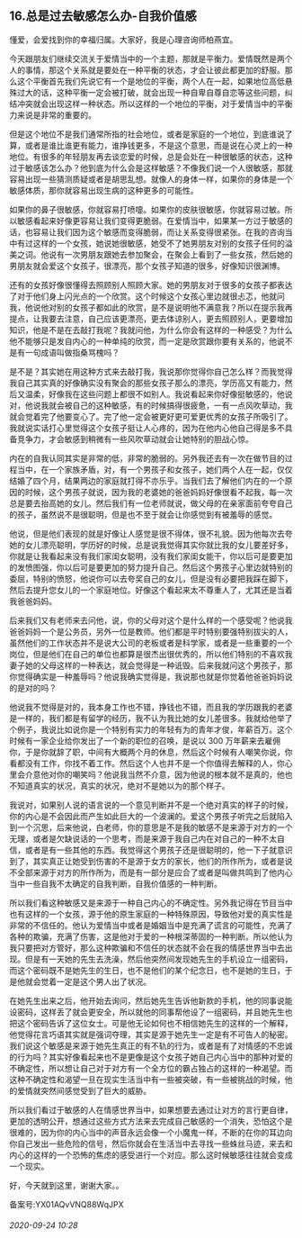 ## 16.总是过去敏感怎么办-自我价值感
懂爱，会爱找到你的幸福归属。大家好，我是心理咨询师柏燕宜。


今天跟朋友们继续交流关于爱情当中的一个主题，那就是平衡力。爱情既然是两个人的事情，那这个关系就是要处在一种平衡的状态，才会让彼此都更加的舒服。那么这个平衡首先我们先说它有一个是地位的平衡，两个人在一起，如果地位高低悬殊过大的话，这种平衡一定会被打破，就会出现一种自卑自尊自恋等这些问题，纠结冲突就会出现这样一种状态。所以这样的一个地位的平衡，对于爱情当中的平衡力来说是非常的重要的。 


但是这个地位不是我们通常所指的社会地位，或者是家庭的一个地位，到底谁说了算，或者是谁比谁更有能力，谁挣钱更多，不是这个意思，而是说在心灵上的一种地位。有很多的年轻朋友再去谈恋爱的时候，总是会处在一种很敏感的状态，这种过于敏感该怎么办？他到底为什么会是这样敏感？不像我们说一个人很敏感，那就容易出现一些猜测质疑或者是胡思乱想。就像人的身体一样，如果你的身体是一个敏感体质，那你就容易出现生病的这种更多的可能性。 


如果你的鼻子很敏感，你就容易打喷嚏。如果你的皮肤很敏感，你就容易过敏。所以敏感看起来好像更容易让我们变得更脆弱。在爱情当中，如果某一方过于敏感的话，也容易让我们因为这个敏感而变得脆弱，而让关系变得很紧张。在我的咨询当中有过这样的一个女孩，她说她很敏感，她受不了她男朋友对别的女孩子任何的溢美之词。他说有一次男朋友跟她去参加聚会，在聚会上看到了一些女孩，然后她的男朋友就会爱这个女孩子，很漂亮，那个女孩子知道的很多，好像知识很渊博。 


还有的女孩好像很懂得去照顾别人照顾大家。她的男朋友对于很多的女孩子都表达了对于他们身上闪光点的一个欣赏。这个时候这个女孩心里边就很忐忑，他就问我，他说他对别的女孩子都如此的欣赏，是不是说明他不满意我？所以在提示我再提点，让我要去注意，自己应该更漂亮，更去体谅别人，更去照顾别人，更要增加知识，他是不是在去敲打我呢？我就问他，为什么你会有这样的一种感受？为什么他不能够只是发自内心的一种单纯的欣赏，而一定是欣赏跟你要有关系的，他说不是有一句成语叫做指桑骂槐吗？ 


是不是？其实她在用这种方式来去敲打我，我说那你觉得你自己怎么样？而我觉得我自己其实真的好像确实没有聚会的那些女孩子那么的漂亮，学历高又有能力，然后又温柔，好像我在这些问题上都很不如别人。我说看起来你好像挺敏感的，他说对，他说我就会被自己的这种敏感，有的时候搞得很疲惫，一有一点风吹草动，我就会觉着完了他要变心了。完了他一定会被更好更可爱更优秀的女孩子所吸引了。我就说实话打心里觉得这个女孩子挺让人心疼的，因为在他内心他自己得是多不具备竞争力，才会敏感到稍微有一些风吹草动就会让她特别的胆战心惊。 


内在的自我认同其实是非常的低，非常的脆弱的。另外我还去有一次在做节目的过程当中，在一个家族矛盾，对，有一个男孩子和女孩子，她们两个人在一起，仅仅结婚了四个月，结果两边的家庭就打得不亦乐乎。当我们去了解他们内在的一个原因的时候，这个男孩子就说，因为我的老婆她的爸爸妈妈好像很看不起我，每一次总是要去抬高她的女儿。然后我们有一位老师就说，做父母的在亲家面前夸夸自己的孩子，虽然说不是很聪明，但是也不至于就会让你感觉到有被羞辱的感觉。 


他说，但是他们表现的就是好像让人感觉是很不得体，很不礼貌。因为他每次去夸她的女儿漂亮聪明，学历好的时候，总是说我觉得其实你就比我的女儿要差好多，你就是让我看起来没有我们家闺女聪明，没有我们家闺女能干，你以后可是要更加的发愤图强，你以后可是要更加的努力提升自己。然后这个男孩子心里边就特别的委屈，特别的愤怒，他说你可以去夸奖自己的女儿，但是没有必要把我踩在脚下，然后去提升您女儿的一个家庭地位。好像这个看起来太不尊重人了，尤其还是当着我爸爸妈妈。 


后来我们又有老师来去问他，说，你的父母对这个是什么样的一个感受呢？他说我爸爸妈妈一个是公务员，另外一位是教师。他们都是平时特别要强特别拔尖的人，虽然他们的工作状态并不是说大公司的老板或者是科学家，或者是一些重要的一个岗位，但是他们在自己的单位也都算是很杰出很优秀的，所以他们特别的不喜欢我妻子她的父母这样的一种表达，就会觉得是一种诋毁。后来我就问这个男孩子，那你觉得确实是一种羞辱吗？他说我确实觉得是，我说那也就是你觉着他爸爸妈妈说的是对的吗？ 


他说我不觉得是对的，我本身工作也不错，挣钱也不错，而且我的学历跟我的老婆是一样的，我们都是有留学的经历，我不认为我比她的女儿差很多。我就给他举了个例子，我说比如说你是一个特别有实力的年轻有为的青年才俊，年薪百万。这个时候有一家企业给你发出了一个新的职位的召唤，是说以 300 万年薪来去雇佣你，于是你就辞了职，中间有大概两个月的休息，然后这个时候有人嘲笑你说，你看都没有工作，你找不着工作。然后这个人也并不是一个你值得去解释的人，你心里会介意他对你的嘲笑吗？他说我当然不介意，因为他说的根本就不是真的，他也不知道真实的状况，真实的状况，绝对不是她以为的那个样子。 


我说对，如果别人说的语言说的一个意见判断并不是一个绝对真实的样子的时候，你的内心是不会因此而产生如此巨大的一个波澜的。爱这个男孩子听完之后就陷入到一个沉思，后来他说，白老师，你的意思是不是我的敏感不是来源于对方的一个无理，或者是欠缺说话的一个思考，而是来源于我自己内在对自己的一种不太自信，或者是有一些其他的东西。我觉得这个男孩子还是很聪明的，他一下子就意识到了，其实真正让她受到伤害的不是源于女方的家长，他们的所作所为，或者是说不全部来源于对方的所作所为，而是有一部分是应合了或者是叫做共鸣到了他内心当中一些自我不太确定的自我判断，自我价值感的一种判断。 


所以我们看这种敏感又是来源于一种自己内心的不确定性。另外我记得在节目当中也有这样的一个女孩，源于他的原生家庭的一种特殊原因，导致他对爱的真实性是非常的不信任的。他认为爱情当中或者是婚姻当中是充满了谎言的可能性，充满了各种的欺骗，充满了伤害，这是他对于爱的一种根深蒂固的一种判断。所以他认为我只要把对方管好，那么这种欺骗和不信任的状态就不会在我的情感世界当中去出现。但是有一天她的先生去洗澡，然后他突然间发现她先生的手机设立一组密码，而这个密码既不是她先生的生日，也不是他们的某个纪念日，也不是她的生日，于是他就会觉着一定是这个男人出了状况。 


在她先生出来之后，他开始去询问，然后她先生告诉他新款的手机，他的同事说能设密码，这样丢了就会更安全，所以就他的同事帮他设了一组密码，并且她先生也把这个密码告诉了这位女士。可是他无论如何也不相信她先生的这样的一个解释，他觉得花言巧语其实就是强词夺理，其实是源于她先生一定是有不可告人的秘密。我们说这个敏感是来源于她先生真正的有不轨的行为，或者是有了对情感的不忠诚的行为吗？其实好像看起来也不是更像是这个女孩子她自己内心当中的那种对爱的不确定性，所以想让自己对于对方有一个全方位的霸占独占的这样的一种渴望。而这种不确定性和渴望一旦在现实生活当中有一些被突破，有一些被挑战的时候，他的爱情就突然间感觉受到了巨大的威胁。 


所以我们看过于敏感的人在情感世界当中，如果想要去通过让对方的言行更自律，更加的透明公开，想通过这些方式方法来去完成自己敏感的一个消失，恐怕这个是很难的，因为你的内心当中的声音永远会像一个小魔鬼一样，不断的在你的耳边向你自己发出一些危险的信号，然后你就会在生活当中去寻找一些蛛丝马迹，来去和内心的这样的一个恐怖的焦虑的感受进行一个对应。那么这时候敏感往往就会变成一个现实。


好，今天就到这里，谢谢大家。。 


备案号:YX01AQvVNQ88WqJPX


###### 2020-09-24 10:28
